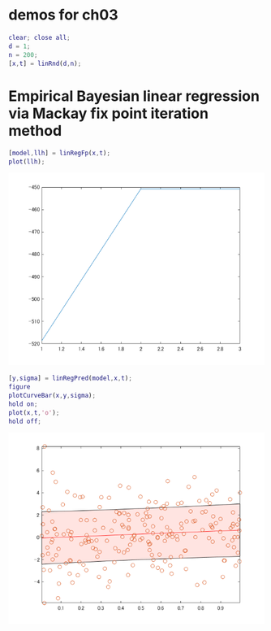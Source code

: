 # demos for ch03
```matlab
clear; close all;
d = 1;
n = 200;
[x,t] = linRnd(d,n);
```
# Empirical Bayesian linear regression via Mackay fix point iteration method
```matlab
[model,llh] = linRegFp(x,t);
plot(llh);
```

![figure_0.png](linRegFp_demo_images/figure_0.png)

```matlab
[y,sigma] = linRegPred(model,x,t);
figure
plotCurveBar(x,y,sigma);
hold on;
plot(x,t,'o');
hold off;
```

![figure_1.png](linRegFp_demo_images/figure_1.png)

